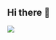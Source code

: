 ## Hi there 👋

<!--
**anibaloso/anibaloso** is a ✨ _special_ ✨ repository because its `README.md` (this file) appears on your GitHub profile.

Here are some ideas to get you started:

- ☺ hello, I’m @anibaloso
- 🌱 I’m currently learning Front End
- 👯 I’m looking to collaborate on ...
- 🤔 I’m looking for help with ...
- 💬 Ask me about ...
- 📫 How to reach me: ...
- 😄 Pronouns: ...
- ⚡ Fun fact: ...
-->
<img src="{https://img.shields.io/badge/Bootstrap-563D7C?style=for-the-badge&logo=bootstrap&logoColor=white}" />
